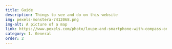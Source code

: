 ```yaml
---
title: Guide
description: Things to see and do on this website
img: pexels-monstera-7412068.png
img-alt: A picture of a map
link: https://www.pexels.com/photo/loupe-and-smartphone-with-compass-on-maps-7412068/
category: 1. General
order: 2
---
```


